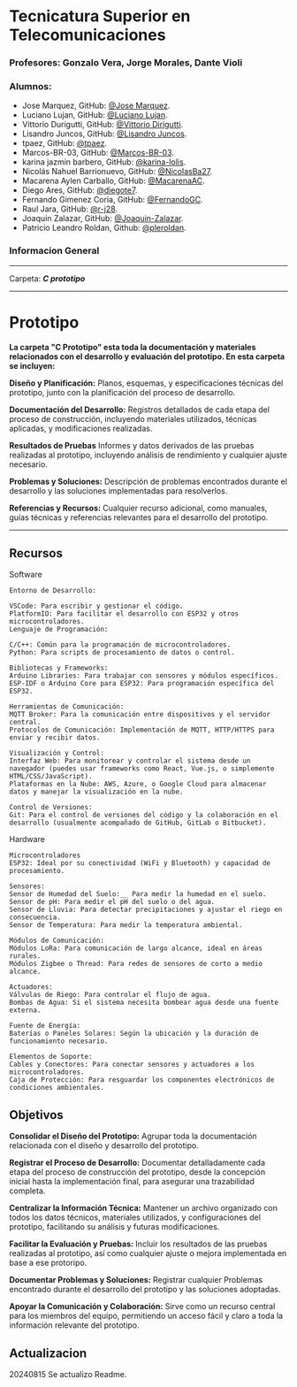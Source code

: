 # Tecnicatura Superior en Telecomunicaciones
### Profesores: Gonzalo Vera, Jorge Morales, Dante Violi  
### Alumnos: 
- Jose Marquez, GitHub: [@Jose Marquez](https://github.com/marquezjose).
- Luciano Lujan, GitHub: [@Luciano Lujan](https://github.com/lucianoilujan).
- Vittorio Durigutti, GitHub: [@Vittorio Dirigutti](https://github.com/vittoriodurigutti).  
- Lisandro Juncos, GitHub: [@Lisandro Juncos](https://github.com/Lisandro-05).
- tpaez, GitHub: [@tpaez](https://github.com/tpaez).
- Marcos-BR-03, GitHub: [@Marcos-BR-03](https://github.com/Marcos-BR-03).
- karina jazmin barbero, GitHub: [@karina-lolis](https://github.com/karina-lolis).
- Nicolás Nahuel Barrionuevo, GitHub: [@NicolasBa27](https://github.com/NicolasBa27).
- Macarena Aylen Carballo, GitHub: [@MacarenaAC](https://github.com/MacarenaAC).
- Diego Ares, GitHub: [@diegote7](https://github.com/diegote7).
- Fernando Gimenez Coria, GitHub: [@FernandoGC](https://github.com/FerCbr).
- Raul Jara, GitHub: [@r-j28](https://github.com/r-j28).
- Joaquin Zalazar, GitHub: [@Joaquin-Zalazar](https://github.com/breaakerr).
- Patricio Leandro Roldan, Github:  [@pleroldan](https://github.com/pleroldan).  

### Informacion General

***
Carpeta: ***C prototipo***

***
# Prototipo

__La carpeta "C Prototipo" esta toda la documentación y materiales relacionados con el desarrollo y evaluación del prototipo. En esta carpeta se incluyen:__  

__Diseño y Planificación:__ Planos, esquemas, y especificaciones técnicas del prototipo, junto con la planificación del proceso de desarrollo.    

__Documentación del Desarrollo:__ Registros detallados de cada etapa del proceso de construcción, incluyendo materiales utilizados, técnicas aplicadas, y modificaciones realizadas.  

__Resultados de Pruebas__ Informes y datos derivados de las pruebas realizadas al prototipo, incluyendo análisis de rendimiento y cualquier ajuste necesario.  

__Problemas y Soluciones:__ Descripción de problemas encontrados durante el desarrollo y las soluciones implementadas para resolverlos.  

__Referencias y Recursos:__ Cualquier recurso adicional, como manuales, guías técnicas y referencias relevantes para el desarrollo del prototipo.
***





## Recursos
Software 
```
Entorno de Desarrollo:

VSCode: Para escribir y gestionar el código.
PlatformIO: Para facilitar el desarrollo con ESP32 y otros microcontroladores.
Lenguaje de Programación:

C/C++: Común para la programación de microcontroladores.
Python: Para scripts de procesamiento de datos o control.

Bibliotecas y Frameworks:
Arduino Libraries: Para trabajar con sensores y módulos específicos.
ESP-IDF o Arduino Core para ESP32: Para programación específica del ESP32.  

Herramientas de Comunicación:
MQTT Broker: Para la comunicación entre dispositivos y el servidor central.
Protocolos de Comunicación: Implementación de MQTT, HTTP/HTTPS para enviar y recibir datos.

Visualización y Control:
Interfaz Web: Para monitorear y controlar el sistema desde un navegador (puedes usar frameworks como React, Vue.js, o simplemente HTML/CSS/JavaScript).
Plataformas en la Nube: AWS, Azure, o Google Cloud para almacenar datos y manejar la visualización en la nube.

Control de Versiones:
Git: Para el control de versiones del código y la colaboración en el desarrollo (usualmente acompañado de GitHub, GitLab o Bitbucket).

```

Hardware 
```
Microcontroladores
ESP32: Ideal por su conectividad (WiFi y Bluetooth) y capacidad de procesamiento.

Sensores:
Sensor de Humedad del Suelo:__ Para medir la humedad en el suelo.
Sensor de pH: Para medir el pH del suelo o del agua.
Sensor de Lluvia: Para detectar precipitaciones y ajustar el riego en consecuencia.
Sensor de Temperatura: Para medir la temperatura ambiental.

Módulos de Comunicación:   
Módulos LoRa: Para comunicación de largo alcance, ideal en áreas rurales.  
Módulos Zigbee o Thread: Para redes de sensores de corto a medio alcance.  

Actuadores:
Válvulas de Riego: Para controlar el flujo de agua.
Bombas de Agua: Si el sistema necesita bombear agua desde una fuente externa.

Fuente de Energía:
Baterías o Paneles Solares: Según la ubicación y la duración de funcionamiento necesario.

Elementos de Soporte:
Cables y Conectores: Para conectar sensores y actuadores a los microcontroladores.
Caja de Protección: Para resguardar los componentes electrónicos de condiciones ambientales.

```
## Objetivos

__Consolidar el Diseño del Prototipo:__ Agrupar toda la documentación relacionada con el diseño y desarrollo del prototipo.  

__Registrar el Proceso de Desarrollo:__ Documentar detalladamente cada etapa del proceso de construcción del prototipo, desde la concepción inicial hasta la implementación final, para asegurar una trazabilidad completa.

__Centralizar la Información Técnica:__ Mantener un archivo organizado con todos los datos técnicos, materiales utilizados, y configuraciones del prototipo, facilitando su análisis y futuras modificaciones.  

__Facilitar la Evaluación y Pruebas:__ Incluir los resultados de las pruebas realizadas al prototipo, así como cualquier ajuste o mejora implementada en base a ese protoripo.

__Documentar Problemas y Soluciones:__ Registrar cualquier Problemas encontrado durante el desarrollo del prototipo y las soluciones adoptadas.

__Apoyar la Comunicación y Colaboración:__ Sirve como un recurso central para los miembros del equipo, permitiendo un acceso fácil y claro a toda la información relevante del prototipo.  


## Actualizacion
20240815
Se actualizo Readme.
